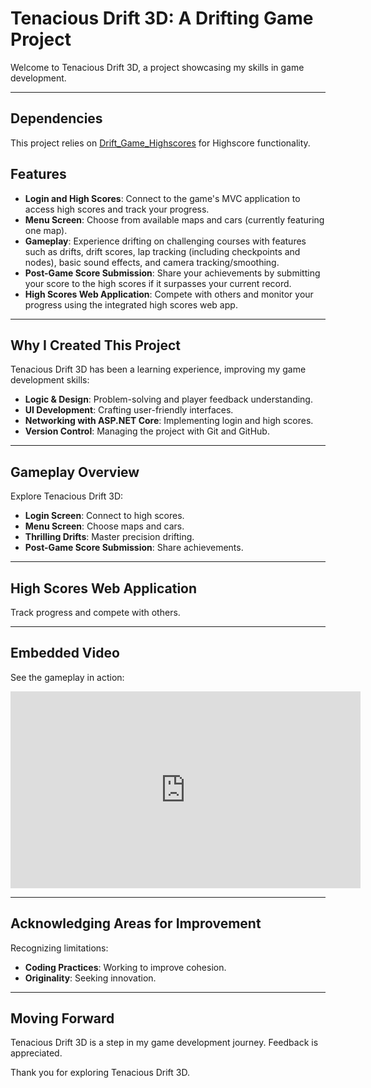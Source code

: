 # Tenacious Drift 3D: A Drifting Game Project

Welcome to Tenacious Drift 3D, a project showcasing my skills in game development.

---
## Dependencies

This project relies on [Drift_Game_Highscores](https://github.com/AsteaFrostweb/2DDriftGameHighscores) for Highscore functionality.

## Features

- **Login and High Scores**: Connect to the game's MVC application to access high scores and track your progress.
- **Menu Screen**: Choose from available maps and cars (currently featuring one map).
- **Gameplay**: Experience drifting on challenging courses with features such as drifts, drift scores, lap tracking (including checkpoints and nodes), basic sound effects, and camera tracking/smoothing.
- **Post-Game Score Submission**: Share your achievements by submitting your score to the high scores if it surpasses your current record.
- **High Scores Web Application**: Compete with others and monitor your progress using the integrated high scores web app.


---

## Why I Created This Project

Tenacious Drift 3D has been a learning experience, improving my game development skills:

- **Logic & Design**: Problem-solving and player feedback understanding.
- **UI Development**: Crafting user-friendly interfaces.
- **Networking with ASP.NET Core**: Implementing login and high scores.
- **Version Control**: Managing the project with Git and GitHub.

---

## Gameplay Overview

Explore Tenacious Drift 3D:

- **Login Screen**: Connect to high scores.
- **Menu Screen**: Choose maps and cars.
- **Thrilling Drifts**: Master precision drifting.
- **Post-Game Score Submission**: Share achievements.

---

## High Scores Web Application

Track progress and compete with others.

---

## Embedded Video

See the gameplay in action:

<iframe width="560" height="315" src="https://www.youtube.com/embed/VIDEO_ID" frameborder="0" allow="accelerometer; autoplay; clipboard-write; encrypted-media; gyroscope; picture-in-picture" allowfullscreen></iframe>

---

## Acknowledging Areas for Improvement

Recognizing limitations:

- **Coding Practices**: Working to improve cohesion.
- **Originality**: Seeking innovation.

---

## Moving Forward

Tenacious Drift 3D is a step in my game development journey. Feedback is appreciated.

Thank you for exploring Tenacious Drift 3D.
